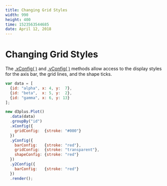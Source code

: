 ```yaml
---
title: Changing Grid Styles
width: 990
height: 400
time: 1523563544685
date: April 12, 2018
---
```


# Changing Grid Styles

The [.xConfig( )](http://d3plus.org/docs/#Plot.xConfig) and [.yConfig( )](http://d3plus.org/docs/#Plot.yConfig) methods allow access to the display styles for the axis bar, the grid lines, and the shape ticks.

```js
var data = [
  {id: "alpha", x: 4, y:  7},
  {id: "beta",  x: 5, y:  2},
  {id: "gamma", x: 6, y: 13}
];

new d3plus.Plot()
  .data(data)
  .groupBy("id")
  .xConfig({
    gridConfig:  {stroke: "#000"}
  })
  .yConfig({
    barConfig:   {stroke: "red"},
    gridConfig:  {stroke: "transparent"},
    shapeConfig: {stroke: "red"}
  })
  .y2Config({
    barConfig:   {stroke: "red"}
  })
  .render();
```
